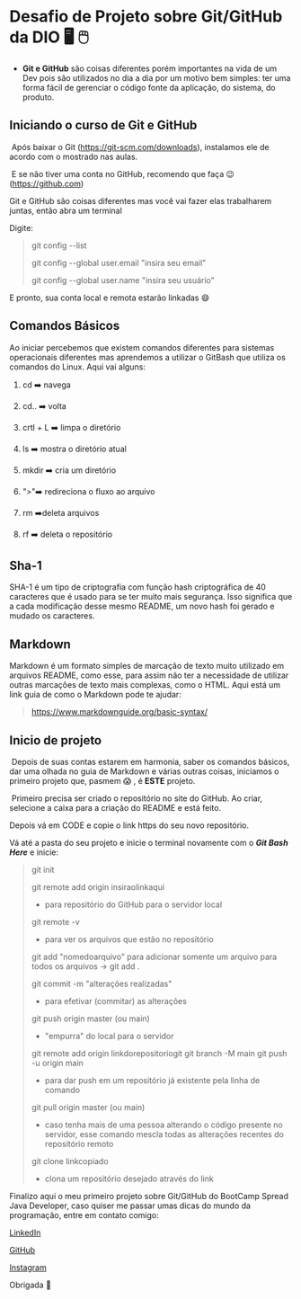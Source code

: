 # Desafio de Projeto sobre Git/GitHub da DIO :desktop_computer: :computer_mouse: 
- **Git e GitHub** são coisas diferentes porém importantes na vida de um Dev pois são utilizados no dia a dia por um motivo bem simples: ter uma forma fácil de gerenciar o código fonte da aplicação, do sistema, do produto.

## Iniciando o curso de Git e GitHub

​	Após baixar o Git (https://git-scm.com/downloads), instalamos ele de acordo com o mostrado nas aulas. 

​	E se não tiver uma conta no GitHub, recomendo que faça :wink: (https://github.com)

Git e GitHub são coisas diferentes mas você vai fazer elas trabalharem juntas, então abra um terminal

Digite:

> git config --list 
>
> git config --global user.email "insira seu email"
>
> git config --global user.name "insira seu usuário"

E pronto, sua conta local e remota estarão linkadas :smile: 

## Comandos Básicos

Ao iniciar percebemos que existem comandos diferentes para sistemas operacionais diferentes mas aprendemos a utilizar o GitBash que utiliza os comandos do Linux. Aqui vai alguns:

1. cd :arrow_right: navega 

2. cd.. :arrow_right: volta

3. crtl + L :arrow_right: limpa o diretório

4. ls :arrow_right: mostra o diretório atual 

5. mkdir :arrow_right: cria um diretório

6. ">":arrow_right: redireciona o fluxo ao arquivo

7. rm :arrow_right:deleta arquivos

8. rf :arrow_right: deleta o repositório

## Sha-1

SHA-1 é um tipo de criptografia com função hash criptográfica de 40 caracteres que é usado para se ter muito mais segurança. Isso significa que a cada modificação desse mesmo README, um novo hash foi gerado e mudado os caracteres.

## Markdown 

Markdown é um formato simples de marcação de texto muito utilizado em arquivos README, como esse, para assim não ter a necessidade de utilizar outras marcações de texto mais complexas, como o HTML. Aqui está um link guia de como o Markdown pode te ajudar:

>  https://www.markdownguide.org/basic-syntax/

## Inicio de projeto

​	Depois de suas contas estarem em harmonia, saber os comandos básicos, dar uma olhada no guia de Markdown e várias outras coisas, iniciamos o primeiro projeto que, pasmem :scream: , é **ESTE** projeto.

​	Primeiro precisa ser criado o repositório no site do GitHub. Ao criar, selecione a caixa para a criação do README e está feito.

Depois vá em CODE e copie o link https do seu novo repositório. 

Vá até a pasta do seu projeto e inicie o terminal novamente com o ***Git Bash Here*** e inicie:

> git init 
>
> git remote add origin insiraolinkaqui 
> - para repositório do GitHub para o servidor local
>
> git remote -v 
> - para ver os arquivos que estão no repositório
>
> git add "nomedoarquivo"
>  para adicionar somente um arquivo 
>  para todos os arquivos -> git add .
>
> git commit -m "alterações realizadas"
> - para efetivar (commitar) as alterações
>
> git push origin master (ou main)
> - "empurra" do local para o servidor
>
>  git remote add origin linkdorepositoriogit
>  git branch -M main
>  git push -u origin main
> - para dar push em um repositório já existente pela linha de comando
> 
> git pull origin master (ou main)
> - caso tenha mais de uma pessoa alterando o código presente no servidor, esse comando mescla todas as alterações recentes do repositório remoto
>
> git clone linkcopiado
> * clona um repositório desejado através do link 
>


Finalizo aqui o meu primeiro projeto sobre Git/GitHub do BootCamp Spread Java Developer, caso quiser me passar umas dicas do mundo da programação, entre em contato comigo: 

[LinkedIn](https://www.linkedin.com/in/luanacristinacunha/)

[GitHub](https://github.com/scalzin) 

[Instagram](https://www.instagram.com/scalzin/) 

 Obrigada :purple_heart: 
